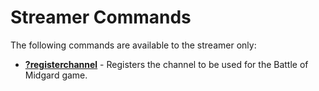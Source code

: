# Streamer Commands

The following commands are available to the streamer only:

-   **[?registerchannel](registerchannel.md)** - Registers the channel to be used for the Battle of Midgard game.
